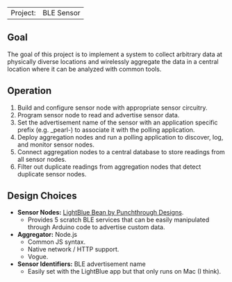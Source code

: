 <table>
<tr><td>Project:</td><td>BLE Sensor</td>
</table>

Goal
----
The goal of this project is to implement a system to collect arbitrary data at physically diverse locations and wirelessly aggregate the data in a central location where it can be analyzed with common tools.

Operation
---------
1. Build and configure sensor node with appropriate sensor circuitry.
1. Program sensor node to read and advertise sensor data.
1. Set the advertisement name of the sensor with an application specific prefix (e.g. _pearl-) to associate it with the polling application.
1. Deploy aggregation nodes and run a polling application to discover, log, and monitor sensor nodes.
1. Connect aggregation nodes to a central database to store readings from all sensor nodes.
1. Filter out duplicate readings from aggregation nodes that detect duplicate sensor nodes.

Design Choices
--------------
- **Sensor Nodes:** [LightBlue Bean by Punchthrough Designs](https://punchthrough.com/bean/).
   - Provides 5 scratch BLE services that can be easily manipulated through Arduino code to advertise custom data.
- **Aggregator:** Node.js
   - Common JS syntax.
   - Native network / HTTP support.
   - Vogue.
- **Sensor Identifiers:** BLE advertisement name
   - Easily set with the LightBlue app but that only runs on Mac (I think).

